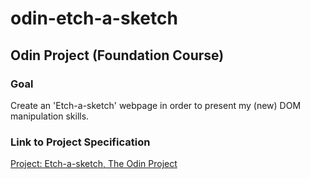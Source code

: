 # odin-etch-a-sketch
## Odin Project (Foundation Course)

### Goal
Create an 'Etch-a-sketch' webpage in order to present my (new) DOM manipulation skills.

### Link to Project Specification
[Project: Etch-a-sketch, The Odin Project](https://www.theodinproject.com/lessons/foundations-etch-a-sketch)